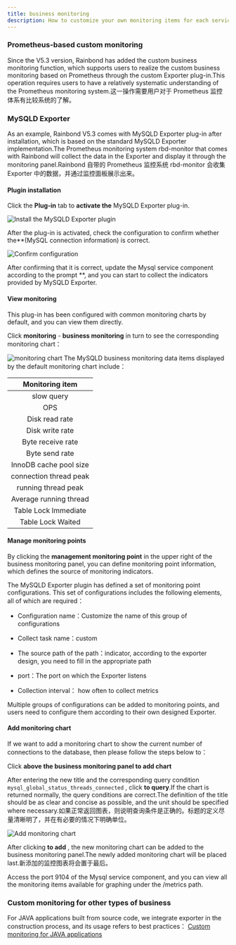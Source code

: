 ```yaml
---
title: business monitoring
description: How to customize your own monitoring items for each service component
---
```


### Prometheus-based custom monitoring

Since the V5.3 version, Rainbond has added the custom business monitoring function, which supports users to realize the custom business monitoring based on Prometheus through the custom Exporter plug-in.This operation requires users to have a relatively systematic understanding of the Prometheus monitoring system.这一操作需要用户对于 Prometheus 监控体系有比较系统的了解。

### MySQLD Exporter

As an example, Rainbond V5.3 comes with MySQLD Exporter plug-in after installation, which is based on the standard MySQLD Exporter implementation.The Prometheus monitoring system rbd-monitor that comes with Rainbond will collect the data in the Exporter and display it through the monitoring panel.Rainbond 自带的 Prometheus 监控系统 rbd-monitor 会收集 Exporter 中的数据，并通过监控面板展示出来。

#### Plugin installation

Click the **Plug-in** tab to **activate the** MySQLD Exporter plug-in.

![Install the MySQLD Exporter plugin](https://static.goodrain.com/docs/5.3/component-op/custom-monitor/custom-monitor-1.png)

After the plug-in is activated, check the configuration to confirm whether the\*\*(MySQL connection information) is correct.

![Confirm configuration](https://static.goodrain.com/docs/5.3/component-op/custom-monitor/custom-monitor-2.png)

After confirming that it is correct, update the Mysql service component according to the prompt \*\*, and you can start to collect the indicators provided by MySQLD Exporter.

#### View monitoring

This plug-in has been configured with common monitoring charts by default, and you can view them directly.

Click **monitoring** - **business monitoring** in turn to see the corresponding monitoring chart：

![monitoring chart](https://static.goodrain.com/docs/5.3/component-op/custom-monitor/custom-monitor-3.png) The MySQLD business monitoring data items displayed by the default monitoring chart include：

|     Monitoring item    |
| :--------------------: |
|       slow query       |
|           OPS          |
|     Disk read rate     |
|     Disk write rate    |
|    Byte receive rate   |
|     Byte send rate     |
| InnoDB cache pool size |
| connection thread peak |
|   running thread peak  |
| Average running thread |
|  Table Lock lmmediate  |
|    Table Lock Waited   |

#### Manage monitoring points

By clicking the **management monitoring point** in the upper right of the business monitoring panel, you can define monitoring point information, which defines the source of monitoring indicators.

The MySQLD Exporter plugin has defined a set of monitoring point configurations. This set of configurations includes the following elements, all of which are required：

- Configuration name：Customize the name of this group of configurations

- Collect task name：custom

- The source path of the path：indicator, according to the exporter design, you need to fill in the appropriate path

- port：The port on which the Exporter listens

- Collection interval： how often to collect metrics

Multiple groups of configurations can be added to monitoring points, and users need to configure them according to their own designed Exporter.

#### Add monitoring chart

If we want to add a monitoring chart to show the current number of connections to the database, then please follow the steps below to：

Click **above the business monitoring panel to add chart**

After entering the new title and the corresponding query condition `mysql_global_status_threads_connected` , click **to query**.If the chart is returned normally, the query conditions are correct.The definition of the title should be as clear and concise as possible, and the unit should be specified where necessary.如果正常返回图表，则说明查询条件是正确的。标题的定义尽量清晰明了，并在有必要的情况下明确单位。

![Add monitoring chart](https://static.goodrain.com/docs/5.3/component-op/custom-monitor/custom-monitor-4.png)

After clicking **to add** , the new monitoring chart can be added to the business monitoring panel.The newly added monitoring chart will be placed last.新添加的监控图表将会置于最后。

Access the port 9104 of the Mysql service component, and you can view all the monitoring items available for graphing under the /metrics path.

### Custom monitoring for other types of business

For JAVA applications built from source code, we integrate exporter in the construction process, and its usage refers to best practices： [Custom monitoring for JAVA applications](https://www.rainbond.com/blog/JmxExporter)
